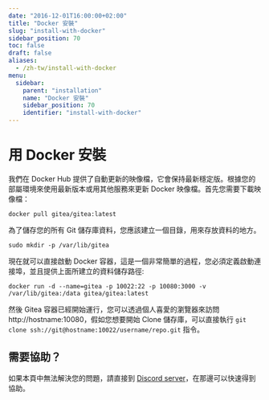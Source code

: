 ```yaml
---
date: "2016-12-01T16:00:00+02:00"
title: "Docker 安裝"
slug: "install-with-docker"
sidebar_position: 70
toc: false
draft: false
aliases:
  - /zh-tw/install-with-docker
menu:
  sidebar:
    parent: "installation"
    name: "Docker 安裝"
    sidebar_position: 70
    identifier: "install-with-docker"
---
```


# 用 Docker 安裝


我們在 Docker Hub 提供了自動更新的映像檔，它會保持最新穩定版。根據您的部屬環境來使用最新版本或用其他服務來更新 Docker 映像檔。首先您需要下載映像檔：

```
docker pull gitea/gitea:latest
```

為了儲存您的所有 Git 儲存庫資料，您應該建立一個目錄，用來存放資料的地方。

```
sudo mkdir -p /var/lib/gitea
```

現在就可以直接啟動 Docker 容器，這是一個非常簡單的過程，您必須定義啟動連接埠，並且提供上面所建立的資料儲存路徑:

```
docker run -d --name=gitea -p 10022:22 -p 10080:3000 -v /var/lib/gitea:/data gitea/gitea:latest
```

然後 Gitea 容器已經開始運行，您可以透過個人喜愛的瀏覽器來訪問 http://hostname:10080，假如您想要開始 Clone 儲存庫，可以直接執行 `git clone ssh://git@hostname:10022/username/repo.git` 指令。

## 需要協助？

如果本頁中無法解決您的問題，請直接到 [Discord server](https://discord.gg/Gitea)，在那邊可以快速得到協助。
